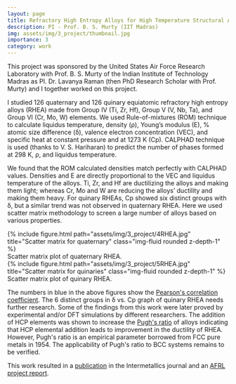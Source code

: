 ```yaml
---
layout: page
title: Refractory High Entropy Alloys for High Temperature Structural Applications
description: PI - Prof. B. S. Murty (IIT Madras)
img: assets/img/3_project/thumbnail.jpg
importance: 3
category: work
---
```

<!-- <d-cite key="gregor2015draw"></d-cite> FOR CITING LITERATURE FORM BIBLIOGRAPHY KEY CAN BE ANY THING FROM BIBLIOGRAPHY SIMILAR TO NORMAL LATEX BIBFILE-->

This project was sponsored by the United States Air Force Research Laboratory with Prof. B. S. Murty of the Indian Institute of Technology Madras as PI. Dr. Lavanya Raman (then PhD Research Scholar with Prof. Murty) and I together worked on this project.

I studied 126 quaternary and 126 quinary equiatomic refractory high entropy alloys (RHEA) made from Group IV (Ti, Zr, Hf), Group V (V, Nb, Ta), and Group VI (Cr, Mo, W) elements. We used Rule-of-mixtures (ROM) technique to calculate liquidus temperature, density (ρ), Young’s modulus (E), % atomic size difference (δ), valence electron concentration (VEC), and specific heat at constant pressure and at 1273 K (Cp). CALPHAD technique is used (thanks to V. S. Hariharan) to predict the number of phases formed at 298 K, ρ, and liquidus temperature.

We found that the ROM calculated densities match perfectly with CALPHAD values. Densities and E are directly proportional to the VEC and liquidus temperature of the alloys. Ti, Zr, and Hf are ductilizing the alloys and making them light; whereas Cr, Mo and W are reducing the alloys’ ductility and making them heavy. For quinary RHEAs, Cp showed six distinct groups with δ, but a similar trend was not observed in quaternary RHEA. Here we used scatter matrix methodology to screen a large number of alloys based on various properties.

<div class="row">
    <div class="col-sm mt-3 mt-md-0">
        {% include figure.html path="assets/img/3_project/4RHEA.jpg" title="Scatter matrix for quaternary" class="img-fluid rounded z-depth-1" %}
    </div>
</div>
<div class="caption">
    Scatter matrix plot of quaternary RHEA.
</div>

<div class="row">
    <div class="col-sm mt-3 mt-md-0">
        {% include figure.html path="assets/img/3_project/5RHEA.jpg" title="Scatter matrix for quinaries" class="img-fluid rounded z-depth-1" %}
    </div>
</div>
<div class="caption">
    Scatter matrix plot of quinary RHEA.
</div>

The numbers in blue in the above figures show the <a href="https://en.wikipedia.org/wiki/Pearson_correlation_coefficient">Pearson's correlation coefficient</a>. The 6 distinct groups in δ vs. Cp graph of quinary RHEA needs further research. Some of the findings from this work were later proved by experimental and/or DFT simulations by different researchers. The addition of HCP elements was shown to increase the <a href="https://www.doi.org/10.1080/14786440808520496">Pugh's ratio</a> of alloys indicating that HCP elemental addition leads to improvement in the ductility of RHEA. However, Pugh's ratio is an empirical parameter borrowed from FCC pure metals in 1954. The applicability of Pugh's ratio to BCC systems remains to be verified.

This work resulted in a <a href="https://doi.org/10.1016/j.intermet.2020.106926">publication</a> in the Intermetallics journal and an <a href="https://apps.dtic.mil/sti/pdfs/AD1170060.pdf">AFRL project report</a>.
